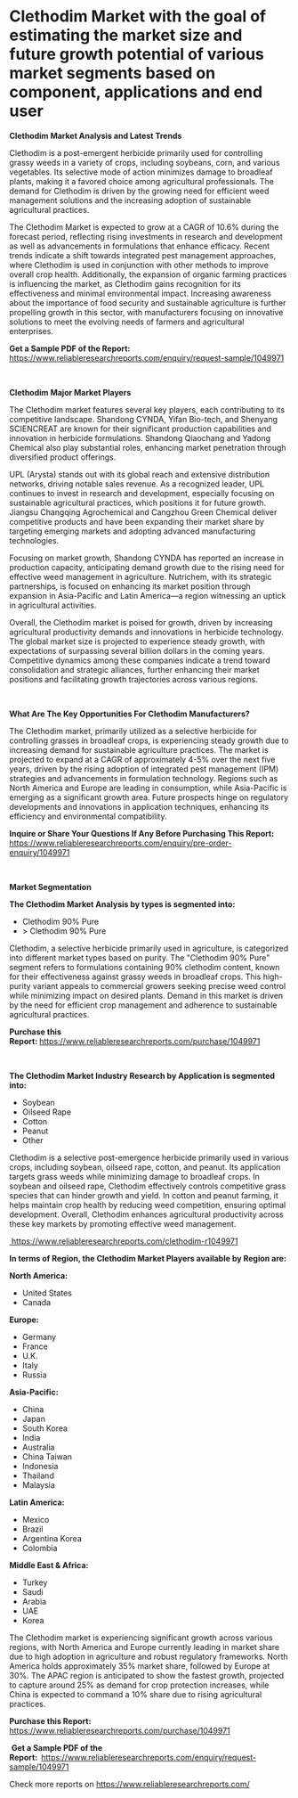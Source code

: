 <p><h1>Clethodim Market with the goal of estimating the market size and future growth potential of various market segments based on component, applications and end user</h1></p><p><strong>Clethodim Market Analysis and Latest Trends</strong></p>
<p><p>Clethodim is a post-emergent herbicide primarily used for controlling grassy weeds in a variety of crops, including soybeans, corn, and various vegetables. Its selective mode of action minimizes damage to broadleaf plants, making it a favored choice among agricultural professionals. The demand for Clethodim is driven by the growing need for efficient weed management solutions and the increasing adoption of sustainable agricultural practices.</p><p>The Clethodim Market is expected to grow at a CAGR of 10.6% during the forecast period, reflecting rising investments in research and development as well as advancements in formulations that enhance efficacy. Recent trends indicate a shift towards integrated pest management approaches, where Clethodim is used in conjunction with other methods to improve overall crop health. Additionally, the expansion of organic farming practices is influencing the market, as Clethodim gains recognition for its effectiveness and minimal environmental impact. Increasing awareness about the importance of food security and sustainable agriculture is further propelling growth in this sector, with manufacturers focusing on innovative solutions to meet the evolving needs of farmers and agricultural enterprises.</p></p>
<p><strong>Get a Sample PDF of the Report:&nbsp;</strong> <a href="https://www.reliableresearchreports.com/enquiry/request-sample/1049971?utm_campaign=2189&utm_medium=2&utm_source=Github&utm_content=ia&utm_term=30012025&utm_id=clethodim">https://www.reliableresearchreports.com/enquiry/request-sample/1049971</a></p>
<p>&nbsp;</p>
<p><strong>Clethodim Major Market Players</strong></p>
<p><p>The Clethodim market features several key players, each contributing to its competitive landscape. Shandong CYNDA, Yifan Bio-tech, and Shenyang SCIENCREAT are known for their significant production capabilities and innovation in herbicide formulations. Shandong Qiaochang and Yadong Chemical also play substantial roles, enhancing market penetration through diversified product offerings.</p><p>UPL (Arysta) stands out with its global reach and extensive distribution networks, driving notable sales revenue. As a recognized leader, UPL continues to invest in research and development, especially focusing on sustainable agricultural practices, which positions it for future growth. Jiangsu Changqing Agrochemical and Cangzhou Green Chemical deliver competitive products and have been expanding their market share by targeting emerging markets and adopting advanced manufacturing technologies.</p><p>Focusing on market growth, Shandong CYNDA has reported an increase in production capacity, anticipating demand growth due to the rising need for effective weed management in agriculture. Nutrichem, with its strategic partnerships, is focused on enhancing its market position through expansion in Asia-Pacific and Latin America—a region witnessing an uptick in agricultural activities.</p><p>Overall, the Clethodim market is poised for growth, driven by increasing agricultural productivity demands and innovations in herbicide technology. The global market size is projected to experience steady growth, with expectations of surpassing several billion dollars in the coming years. Competitive dynamics among these companies indicate a trend toward consolidation and strategic alliances, further enhancing their market positions and facilitating growth trajectories across various regions.</p></p>
<p>&nbsp;</p>
<p><strong>What Are The Key Opportunities For Clethodim Manufacturers?</strong></p>
<p><p>The Clethodim market, primarily utilized as a selective herbicide for controlling grasses in broadleaf crops, is experiencing steady growth due to increasing demand for sustainable agriculture practices. The market is projected to expand at a CAGR of approximately 4-5% over the next five years, driven by the rising adoption of integrated pest management (IPM) strategies and advancements in formulation technology. Regions such as North America and Europe are leading in consumption, while Asia-Pacific is emerging as a significant growth area. Future prospects hinge on regulatory developments and innovations in application techniques, enhancing its efficiency and environmental compatibility.</p></p>
<p><strong>Inquire or Share Your Questions If Any Before Purchasing This Report:</strong> <a href="https://www.reliableresearchreports.com/enquiry/pre-order-enquiry/1049971?utm_campaign=2189&utm_medium=2&utm_source=Github&utm_content=ia&utm_term=30012025&utm_id=clethodim">https://www.reliableresearchreports.com/enquiry/pre-order-enquiry/1049971</a></p>
<p>&nbsp;</p>
<p><strong>Market Segmentation</strong></p>
<p><strong>The Clethodim Market Analysis by types is segmented into:</strong></p>
<p><ul><li>Clethodim 90% Pure</li><li>> Clethodim 90% Pure</li></ul></p>
<p><p>Clethodim, a selective herbicide primarily used in agriculture, is categorized into different market types based on purity. The "Clethodim 90% Pure" segment refers to formulations containing 90% clethodim content, known for their effectiveness against grassy weeds in broadleaf crops. This high-purity variant appeals to commercial growers seeking precise weed control while minimizing impact on desired plants. Demand in this market is driven by the need for efficient crop management and adherence to sustainable agricultural practices.</p></p>
<p><strong>Purchase this Report:&nbsp;</strong><a href="https://www.reliableresearchreports.com/purchase/1049971?utm_campaign=2189&utm_medium=2&utm_source=Github&utm_content=ia&utm_term=30012025&utm_id=clethodim">https://www.reliableresearchreports.com/purchase/1049971</a></p>
<p>&nbsp;</p>
<p><strong>The Clethodim Market Industry Research by Application is segmented into:</strong></p>
<p><ul><li>Soybean</li><li>Oilseed Rape</li><li>Cotton</li><li>Peanut</li><li>Other</li></ul></p>
<p><p>Clethodim is a selective post-emergence herbicide primarily used in various crops, including soybean, oilseed rape, cotton, and peanut. Its application targets grass weeds while minimizing damage to broadleaf crops. In soybean and oilseed rape, Clethodim effectively controls competitive grass species that can hinder growth and yield. In cotton and peanut farming, it helps maintain crop health by reducing weed competition, ensuring optimal development. Overall, Clethodim enhances agricultural productivity across these key markets by promoting effective weed management.</p></p>
<p><a href="https://www.reliableresearchreports.com/clethodim-r1049971?utm_campaign=2189&utm_medium=2&utm_source=Github&utm_content=ia&utm_term=30012025&utm_id=clethodim">&nbsp;https://www.reliableresearchreports.com/clethodim-r1049971</a></p>
<p><strong>In terms of Region, the Clethodim Market Players available by Region are:</strong></p>
<p>
    <p> <strong> North America: </strong>
        <ul>
            <li>United States</li>
            <li>Canada</li>
        </ul>
        </p> 
    <p> <strong> Europe: </strong>
        <ul>
            <li>Germany</li>
            <li>France</li>
            <li>U.K.</li>
            <li>Italy</li>
            <li>Russia</li>
        </ul>
        </p> 
    <p> <strong> Asia-Pacific: </strong>
        <ul>
            <li>China</li>
            <li>Japan</li>
            <li>South Korea</li>
            <li>India</li>
            <li>Australia</li>
            <li>China Taiwan</li>
            <li>Indonesia</li>
            <li>Thailand</li>
            <li>Malaysia</li>
        </ul>
        </p> 
    <p> <strong> Latin America: </strong>
        <ul>
            <li>Mexico</li>
            <li>Brazil</li>
            <li>Argentina Korea</li>
            <li>Colombia</li>
        </ul>
        </p> 
    <p> <strong> Middle East & Africa: </strong>
        <ul>
            <li>Turkey</li>
            <li>Saudi</li>
            <li>Arabia</li>
            <li>UAE</li>
            <li>Korea</li>
        </ul>
    </p>
    </p>
<p><p>The Clethodim market is experiencing significant growth across various regions, with North America and Europe currently leading in market share due to high adoption in agriculture and robust regulatory frameworks. North America holds approximately 35% market share, followed by Europe at 30%. The APAC region is anticipated to show the fastest growth, projected to capture around 25% as demand for crop protection increases, while China is expected to command a 10% share due to rising agricultural practices.</p></p>
<p><strong>Purchase this Report: </strong><a href="https://www.reliableresearchreports.com/purchase/1049971?utm_campaign=2189&utm_medium=2&utm_source=Github&utm_content=ia&utm_term=30012025&utm_id=clethodim">https://www.reliableresearchreports.com/purchase/1049971</a></p>
<p>&nbsp;<strong>Get a Sample PDF of the Report:&nbsp;&nbsp;</strong><a href="https://www.reliableresearchreports.com/enquiry/request-sample/1049971?utm_campaign=2189&utm_medium=2&utm_source=Github&utm_content=ia&utm_term=30012025&utm_id=clethodim">https://www.reliableresearchreports.com/enquiry/request-sample/1049971</a></p>
<p><strong></strong></p>
<p>Check more reports on <a href="https://www.reliableresearchreports.com/?utm_campaign=2189&utm_medium=2&utm_source=Github&utm_content=ia&utm_term=30012025&utm_id=clethodim">https://www.reliableresearchreports.com/</a></p>